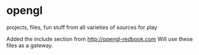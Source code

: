 opengl
======

projects, files, fun stuff from all varieties of sources for play

Added the include section from http://opengl-redbook.com Will use these files as a gateway.
